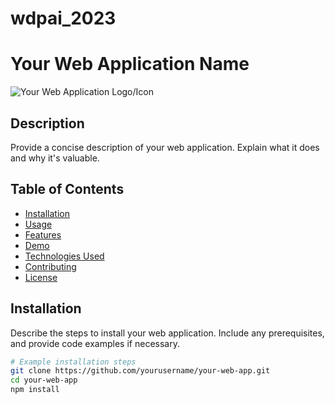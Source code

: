 # wdpai_2023

# Your Web Application Name

![Your Web Application Logo/Icon](url-to-your-logo-or-icon.png)

## Description

Provide a concise description of your web application. Explain what it does and why it's valuable.

## Table of Contents
- [Installation](#installation)
- [Usage](#usage)
- [Features](#features)
- [Demo](#demo)
- [Technologies Used](#technologies-used)
- [Contributing](#contributing)
- [License](#license)

## Installation

Describe the steps to install your web application. Include any prerequisites, and provide code examples if necessary.

```bash
# Example installation steps
git clone https://github.com/yourusername/your-web-app.git
cd your-web-app
npm install
